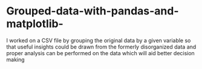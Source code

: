 # Grouped-data-with-pandas-and-matplotlib-
I worked on a CSV file by grouping the original data by a given variable so that useful insights could be drawn from the formerly disorganized data and proper analysis can be performed on  the data which will aid better decision making 
